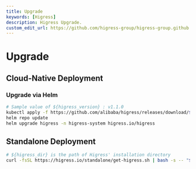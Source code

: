 ```yaml
---
title: Upgrade
keywords: [Higress]
description: Higress Upgrade.
custom_edit_url: https://github.com/higress-group/higress-group.github.io/blob/main/src/content/docs/latest/en/ops/upgrade.md
---
```


# Upgrade

## Cloud-Native Deployment

### Upgrade via Helm

```bash
# Sample value of ${higress_version} : v1.1.0
kubectl apply -f https://github.com/alibaba/higress/releases/download/${higress_version}/customresourcedefinitions.gen.yaml
helm repo update
helm upgrade higress -n higress-system higress.io/higress
```

## Standalone Deployment

```bash
# ${higress_dir} is the path of Higress' installation directory
curl -fsSL https://higress.io/standalone/get-higress.sh | bash -s -- "${higress_dir}" -u
```
